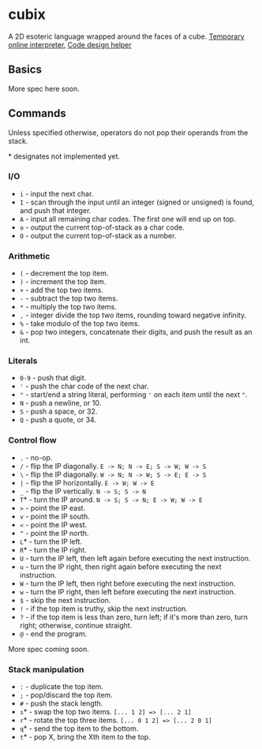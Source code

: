 # cubix

A 2D esoteric language wrapped around the faces of a cube. [Temporary online interpreter](https://jsfiddle.net/vvc4dgvq/10/), [Code design helper](https://jsfiddle.net/vihanb/w5p8p2ms/26/embedded/result/)

## Basics

More spec here soon.

## Commands

Unless specified otherwise, operators do not pop their operands from the stack.

\* designates not implemented yet.

### I/O

- `i` - input the next char.
- `I` - scan through the input until an integer (signed or unsigned) is found, and push that integer.
- `A` - input all remaining char codes. The first one will end up on top.
- `o` - output the current top-of-stack as a char code.
- `O` - output the current top-of-stack as a number.

### Arithmetic

- `(` - decrement the top item.
- `)` - increment the top item.
- `+` - add the top two items.
- `-` - subtract the top two items.
- `*` - multiply the top two items.
- `,` - integer divide the top two items, rounding toward negative infinity.
- `%` - take modulo of the top two items.
- `&` - pop two integers, concatenate their digits, and push the result as an int.

### Literals

- `0-9` - push that digit.
- `'` - push the char code of the next char.
- `"` - start/end a string literal, performing `'` on each item until the next `"`.
- `N` - push a newline, or 10.
- `S` - push a space, or 32.
- `Q` - push a quote, or 34.

### Control flow

- `.` - no-op.
- `/` - flip the IP diagonally. `E -> N; N -> E; S -> W; W -> S` 
- `\` - flip the IP diagonally. `W -> N; N -> W; S -> E; E -> S` 
- `|` - flip the IP horizontally. `E -> W; W -> E`
- `_` - flip the IP vertically. `N -> S; S -> N`
- `T`* - turn the IP around. `N -> S; S -> N; E -> W; W -> E`
- `>` - point the IP east.
- `v` - point the IP south.
- `<` - point the IP west.
- `^` - point the IP north.
- `L`* - turn the IP left.
- `R`* - turn the IP right.
- `U` - turn the IP left, then left again before executing the next instruction.
- `u` - turn the IP right, then right again before executing the next instruction.
- `W` - turn the IP left, then right before executing the next instruction.
- `w` - turn the IP right, then left before executing the next instruction.
- `$` - skip the next instruction.
- `!` - if the top item is truthy, skip the next instruction.
- `?` - if the top item is less than zero, turn left; if it's more than zero, turn right; otherwise, continue straight.
- `@` - end the program.

More spec coming soon.

### Stack manipulation

- `:` - duplicate the top item.
- `;` - pop/discard the top item.
- `#` - push the stack length.
- `s`* - swap the top two items. `[... 1 2] => [... 2 1]`
- `r`* - rotate the top three items. `[... 0 1 2] => [... 2 0 1]`
- `q`* - send the top item to the bottom.
- `t`* - pop X, bring the Xth item to the top.
